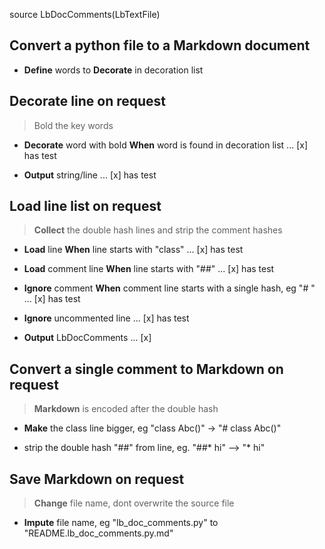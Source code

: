 
source LbDocComments(LbTextFile)


## __Convert__ a python file to a __Markdown__ document

* __Define__ words to __Decorate__ in decoration list

## __Decorate__ line on request

> Bold the key words

* __Decorate__ word with bold __When__ word is found in decoration list ... [x] has test

* __Output__ string/line ... [x] has test

## __Load__ line list on request

> __Collect__ the double hash lines and strip the comment hashes

* __Load__ line __When__ line starts with "class" ... [x] has test

* __Load__ comment line __When__ line starts with "##" ... [x] has test

* __Ignore__ comment __When__ comment line starts with a single hash, eg "# " ... [x] has test

* __Ignore__ uncommented line ... [x] has test

* __Output__ LbDocComments ... [x]

## __Convert__ a single comment to __Markdown__ on request

> __Markdown__ is encoded after the double hash

* __Make__ the class line bigger, eg "class Abc()" -> "# class Abc()"

* strip the double hash "##" from line, eg. "##* hi" --> "* hi"

## __Save__ __Markdown__ on request

> __Change__ file name, dont overwrite the source file

* __Impute__ file name, eg "lb_doc_comments.py" to "README.lb_doc_comments.py.md"

